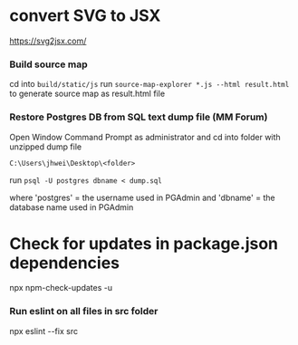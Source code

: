 # convert SVG to JSX

https://svg2jsx.com/

### Build source map

cd into `build/static/js`
run `source-map-explorer *.js --html result.html` to generate source map as result.html file

### Restore Postgres DB from SQL text dump file (MM Forum)

Open Window Command Prompt as administrator and cd into folder with unzipped dump file

`C:\Users\jhwei\Desktop\<folder>`

run `psql -U postgres dbname < dump.sql`

where 'postgres' = the username used in PGAdmin
and 'dbname' = the database name used in PGAdmin

# Check for updates in package.json dependencies

npx npm-check-updates -u

### Run eslint on all files in src folder

npx eslint --fix src
